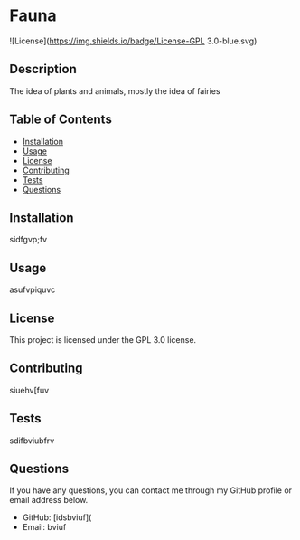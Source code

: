 
# Fauna
![License](https://img.shields.io/badge/License-GPL 3.0-blue.svg)

## Description
The idea of plants and animals, mostly the idea of fairies

## Table of Contents
* [Installation](#installation)
* [Usage](#usage)
* [License](#license)
* [Contributing](#contributing)
* [Tests](#tests)
* [Questions](#questions)

## Installation
sidfgvp;fv

## Usage
asufvpiquvc

## License
This project is licensed under the GPL 3.0 license.

## Contributing
siuehv[fuv

## Tests
sdifbviubfrv

## Questions
If you have any questions, you can contact me through my GitHub profile or email address below.
* GitHub: [idsbviuf](
* Email: bviuf
